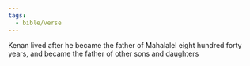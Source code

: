 ```yaml
---
tags:
  - bible/verse
---
```

Kenan lived after he became the father of Mahalalel eight hundred forty years, and became the father of other sons and daughters